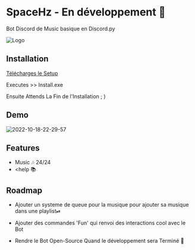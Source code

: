 # SpaceHz - En développement 🚧

Bot Discord de Music basique en Discord.py



![Logo](https://cdn.discordapp.com/attachments/1031861784992296981/1032031740606296184/Space.HZ_1.png)


## Installation

[Télécharges le Setup](https://github.com/BBgamesTV/SpaceHz/releases/download/lauch/install.exe)

Executes >> Install.exe

Ensuite Attends La Fin de l'Installation ; )

## Demo
![2022-10-18-22-29-57](https://user-images.githubusercontent.com/57633464/196546343-0ab33b1d-f881-49d6-af27-84f146f72eea.gif)

## Features

- Music 🎶 24/24
- <help 📚


## Roadmap

- Ajouter un systeme de queue pour la musique pour ajouter sa musique dans une playlist⏯

- Ajouter des commandes 'Fun' qui renvoi des interactions cool avec le Bot

- Rendre le Bot Open-Source Quand le développement sera Terminé 🎇

